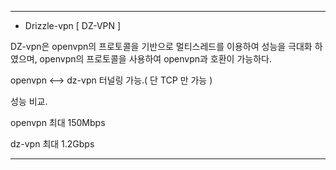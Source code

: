 

 ----------------------------------------------------------------------------------------------------------


* Drizzle-vpn [ DZ-VPN ]

DZ-vpn은 openvpn의 프로토콜을 기반으로 멀티스레드를 이용하여 성능을 극대화 하였으며,
openvpn의 프로토콜을 사용하여 openvpn과 호환이 가능하다.

 openvpn <--> dz-vpn 터널링 가능.( 단 TCP 만 가능 )
 
 
 성능 비교.
 
 openvpn 최대 150Mbps
 
 dz-vpn 최대 1.2Gbps
 
 
 ----------------------------------------------------------------------------------------------------------
